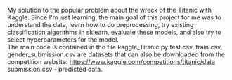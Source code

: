 My solution to the popular problem about the wreck of the Titanic with Kaggle. 
Since I'm just learning, the main goal of this project for me was to understand the data, learn how to do preprocessing, try existing classification algorithms in sklearn, evaluate these models, and also try to select hyperparameters for the model.    
The main code is contained in the file kaggle_Titanic.py
test.csv, train.csv, gender_submission.csv are datasets that can also be downloaded from the competition website: https://www.kaggle.com/competitions/titanic/data
submission.csv - predicted data.
